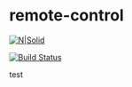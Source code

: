 # remote-control

[![N|Solid](https://img.shields.io/badge/Made%20with-Python-1f425f.svg)](https://www.python.org/)

[![Build Status](https://travis-ci.org/joan-teriihoania/remote-control.svg?branch=master)](https://travis-ci.org/joan-teriihoania/remote-control)

test
